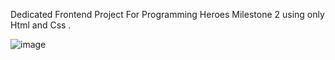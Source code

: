 Dedicated Frontend Project For Programming Heroes Milestone 2 using only Html and Css .

![image](https://github.com/user-attachments/assets/59231a0d-2d1b-45db-9cb8-137bea6de3b2)

